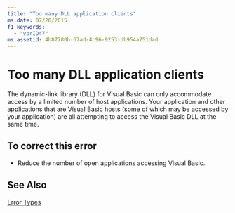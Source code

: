 ```yaml
---
title: "Too many DLL application clients"
ms.date: 07/20/2015
f1_keywords: 
  - "vbrID47"
ms.assetid: 4b87780b-67ad-4c96-9253-db954a751dad
---
```

# Too many DLL application clients
The dynamic-link library (DLL) for Visual Basic can only accommodate access by a limited number of host applications. Your application and other applications that are Visual Basic hosts (some of which may be accessed by your application) are all attempting to access the Visual Basic DLL at the same time.  
  
## To correct this error  
  
-   Reduce the number of open applications accessing Visual Basic.  
  
## See Also  
 [Error Types](../../visual-basic/programming-guide/language-features/error-types.md)
